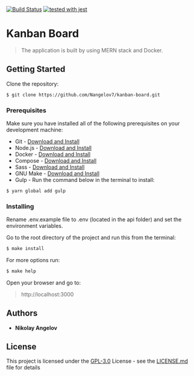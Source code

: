 [![Build Status](https://travis-ci.org/Nangelov7/kanban-board.svg?branch=master)](https://travis-ci.org/Nangelov7/kanban-board)
[![tested with jest](https://img.shields.io/badge/tested_with-jest-99424f.svg)](https://github.com/facebook/jest)
# Kanban Board
>The application is built by using MERN stack and Docker.

## Getting Started
Clone the repository:
```bash
$ git clone https://github.com/Nangelov7/kanban-board.git
```

### Prerequisites
Make sure you have installed all of the following prerequisites on your development machine:  
* Git - [Download and Install](https://git-scm.com/downloads)  
* Node.js - [Download and Install](https://nodejs.org/en/download/)  
* Docker - [Download and Install](https://docs.docker.com/install/)  
* Compose - [Download and Install](https://docs.docker.com/compose/install/)  
* Sass - [Download and Install](https://sass-lang.com/install)  
* GNU Make - [Download and Install](https://www.gnu.org/software/make/)  
* Gulp - Run the command below in the terminal to install:

```bash
$ yarn global add gulp
```

### Installing
Rename .env.example file to .env (located in the api folder) and set the environment variables.

Go to the root directory of the project and run this from the terminal:
```bash
$ make install
```

For more options run:
```bash
$ make help
```

Open your browser and go to:
> http://localhost:3000

## Authors
* **Nikolay Angelov**

## License
This project is licensed under the [GPL-3.0](https://choosealicense.com/licenses/gpl-3.0/) License - see the [LICENSE.md](https://github.com/Nangelov7/kanban-board/blob/master/LICENSE) file for details